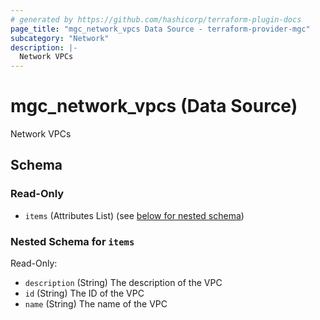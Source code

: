 ```yaml
---
# generated by https://github.com/hashicorp/terraform-plugin-docs
page_title: "mgc_network_vpcs Data Source - terraform-provider-mgc"
subcategory: "Network"
description: |-
  Network VPCs
---
```


# mgc_network_vpcs (Data Source)

Network VPCs



<!-- schema generated by tfplugindocs -->
## Schema

### Read-Only

- `items` (Attributes List) (see [below for nested schema](#nestedatt--items))

<a id="nestedatt--items"></a>
### Nested Schema for `items`

Read-Only:

- `description` (String) The description of the VPC
- `id` (String) The ID of the VPC
- `name` (String) The name of the VPC
